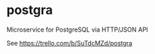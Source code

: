 postgra
=======

Microservice for PostgreSQL via HTTP/JSON API

See https://trello.com/b/SuTdcMZd/postgra

